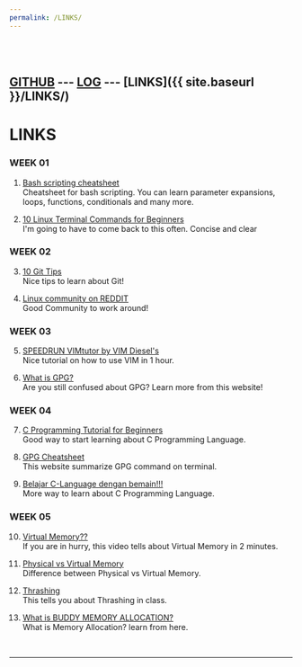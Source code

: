 ```yaml
---
permalink: /LINKS/
---
```

<br><br>
[GITHUB](https://github.com/hernowo-ari/os231/) ---
[LOG](TXT/mylog.txt) ---
[LINKS]({{ site.baseurl }}/LINKS/)
<br>
---
# LINKS


### **WEEK 01**
1. [Bash scripting cheatsheet](https://devhints.io/bash)<br>
Cheatsheet for bash scripting.
You can learn parameter expansions, loops, functions, conditionals and many more.

2. [10 Linux Terminal Commands for Beginners](https://youtu.be/CpTfQ-q6MPU)<br>
I'm going to have to come back to this often. Concise and clear

### **WEEK 02**
3. [10 Git Tips](https://dev.to/yenyih/10-useful-git-tips-to-improve-your-workflow-kf1)<br>
Nice tips to learn about Git!

4. [Linux community on REDDIT](https://www.reddit.com/r/linux/)<br>
Good Community to work around!

### **WEEK 03**
5. [SPEEDRUN VIMtutor by VIM Diesel's](https://www.youtube.com/watch?v=d8XtNXutVto&t)<br>
Nice tutorial on how to use VIM in 1 hour.

6. [What is GPG?](https://www.privex.io/articles/what-is-gpg)<br>
Are you still confused about GPG? Learn more from this website!

### **WEEK 04**
7. [C Programming Tutorial for Beginners](https://www.youtube.com/watch?v=KJgsSFOSQv0)<br>
Good way to start learning about C Programming Language.

8. [GPG Cheatsheet](http://irtfweb.ifa.hawaii.edu/~lockhart/gpg/)<br>
This website summarize GPG command on terminal.

9. [Belajar C-Language dengan bemain!!!](www.codingame.com)<br>
More way to learn about C Programming Language.

### **WEEK 05**
10. [Virtual Memory??](https://www.youtube.com/watch?v=qeOBEOBJREs)<br>
If you are in hurry, this video tells about Virtual Memory in 2 minutes.

11. [Physical vs Virtual Memory](https://pediaa.com/what-is-the-difference-between-physical-and-virtual-memory)<br>
Difference between Physical vs Virtual Memory.

12. [Thrashing](http://www.thrashing.com/thrashing-in-computer-science.html)<br>
This tells you about Thrashing in class.

13. [What is BUDDY MEMORY ALLOCATION?](https://www.youtube.com/watch?v=j9sOpKm5goQ)<br>
What is Memory Allocation? learn from here. 
<br>
<hr>
